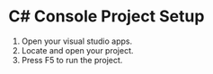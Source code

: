 # C# Console Project Setup
1. Open your visual studio apps. 
2. Locate and open your project.
3. Press F5 to run the project.